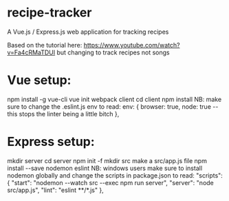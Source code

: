# recipe-tracker
A Vue.js / Express.js web application for tracking recipes

Based on the tutorial here: https://www.youtube.com/watch?v=Fa4cRMaTDUI but changing to track recipes not songs


# Vue setup:
npm install -g vue-cli
vue init webpack client
cd client
npm install
NB: make sure to change the .eslint.js env to read:
env: {
    browser: true,
    node: true -- this stops the linter being a little bitch
},


# Express setup:
mkdir server
cd server
npm init -f
mkdir src
make a src/app.js file
npm install --save nodemon eslint 
NB: windows users make sure to install nodemon globally and change the scripts in package.json to read:
"scripts": {
    "start": "nodemon --watch src --exec npm run server",
    "server": "node src/app.js",
    "lint": "eslint **/*.js"
},
